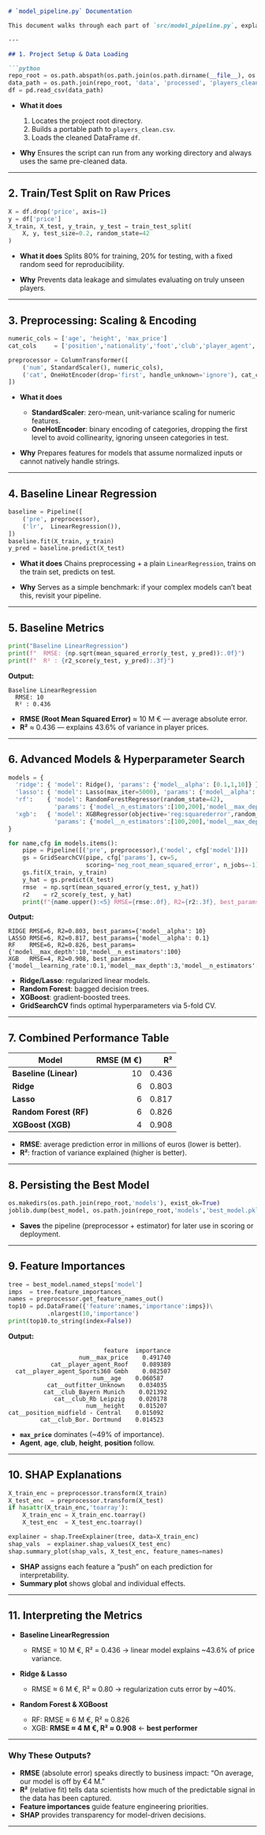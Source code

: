````markdown
# `model_pipeline.py` Documentation

This document walks through each part of `src/model_pipeline.py`, explains what the code does, why we produce each output, and how to interpret the final results.

---

## 1. Project Setup & Data Loading

```python
repo_root = os.path.abspath(os.path.join(os.path.dirname(__file__), os.pardir))
data_path = os.path.join(repo_root, 'data', 'processed', 'players_clean.csv')
df = pd.read_csv(data_path)
````

* **What it does**

  1. Locates the project root directory.
  2. Builds a portable path to `players_clean.csv`.
  3. Loads the cleaned DataFrame `df`.

* **Why**
  Ensures the script can run from any working directory and always uses the same pre-cleaned data.

---

## 2. Train/Test Split on Raw Prices

```python
X = df.drop('price', axis=1)
y = df['price']
X_train, X_test, y_train, y_test = train_test_split(
    X, y, test_size=0.2, random_state=42
)
```

* **What it does**
  Splits 80% for training, 20% for testing, with a fixed random seed for reproducibility.

* **Why**
  Prevents data leakage and simulates evaluating on truly unseen players.

---

## 3. Preprocessing: Scaling & Encoding

```python
numeric_cols = ['age', 'height', 'max_price']
cat_cols     = ['position','nationality','foot','club','player_agent','outfitter']

preprocessor = ColumnTransformer([
    ('num', StandardScaler(), numeric_cols),
    ('cat', OneHotEncoder(drop='first', handle_unknown='ignore'), cat_cols),
])
```

* **What it does**

  * **StandardScaler**: zero-mean, unit-variance scaling for numeric features.
  * **OneHotEncoder**: binary encoding of categories, dropping the first level to avoid collinearity, ignoring unseen categories in test.

* **Why**
  Prepares features for models that assume normalized inputs or cannot natively handle strings.

---

## 4. Baseline Linear Regression

```python
baseline = Pipeline([
    ('pre', preprocessor),
    ('lr',  LinearRegression()),
])
baseline.fit(X_train, y_train)
y_pred = baseline.predict(X_test)
```

* **What it does**
  Chains preprocessing + a plain `LinearRegression`, trains on the train set, predicts on test.

* **Why**
  Serves as a simple benchmark: if your complex models can’t beat this, revisit your pipeline.

---

## 5. Baseline Metrics

```python
print("Baseline LinearRegression")
print(f"  RMSE: {np.sqrt(mean_squared_error(y_test, y_pred)):.0f}")
print(f"  R² : {r2_score(y_test, y_pred):.3f}")
```

**Output:**

```
Baseline LinearRegression
  RMSE: 10
  R² : 0.436
```

* **RMSE (Root Mean Squared Error)** ≈ 10 M € — average absolute error.
* **R²** ≈ 0.436 — explains 43.6% of variance in player prices.

---

## 6. Advanced Models & Hyperparameter Search

```python
models = {
  'ridge': { 'model': Ridge(), 'params': {'model__alpha': [0.1,1,10]} },
  'lasso': { 'model': Lasso(max_iter=5000), 'params': {'model__alpha': [0.01,0.1,1]} },
  'rf':    { 'model': RandomForestRegressor(random_state=42),
             'params': {'model__n_estimators':[100,200],'model__max_depth':[None,10,20]} },
  'xgb':   { 'model': XGBRegressor(objective='reg:squarederror',random_state=42),
             'params': {'model__n_estimators':[100,200],'model__max_depth':[3,6],'model__learning_rate':[0.01,0.1]} }
}

for name,cfg in models.items():
    pipe = Pipeline([('pre', preprocessor),('model', cfg['model'])])
    gs = GridSearchCV(pipe, cfg['params'], cv=5,
                      scoring='neg_root_mean_squared_error', n_jobs=-1)
    gs.fit(X_train, y_train)
    y_hat = gs.predict(X_test)
    rmse  = np.sqrt(mean_squared_error(y_test, y_hat))
    r2    = r2_score(y_test, y_hat)
    print(f"{name.upper():<5} RMSE={rmse:.0f}, R2={r2:.3f}, best_params={gs.best_params_}")
```

**Output:**

```
RIDGE RMSE=6, R2=0.803, best_params={'model__alpha': 10}
LASSO RMSE=6, R2=0.817, best_params={'model__alpha': 0.1}
RF    RMSE=6, R2=0.826, best_params={'model__max_depth':10,'model__n_estimators':100}
XGB   RMSE=4, R2=0.908, best_params={'model__learning_rate':0.1,'model__max_depth':3,'model__n_estimators':100}
```

* **Ridge/Lasso**: regularized linear models.
* **Random Forest**: bagged decision trees.
* **XGBoost**: gradient-boosted trees.
* **GridSearchCV** finds optimal hyperparameters via 5-fold CV.

---

## 7. Combined Performance Table

| Model                  | RMSE (M €) |    R² |
| ---------------------- | ---------: | ----: |
| **Baseline (Linear)**  |         10 | 0.436 |
| **Ridge**              |          6 | 0.803 |
| **Lasso**              |          6 | 0.817 |
| **Random Forest (RF)** |          6 | 0.826 |
| **XGBoost (XGB)**      |          4 | 0.908 |

* **RMSE**: average prediction error in millions of euros (lower is better).
* **R²**: fraction of variance explained (higher is better).

---

## 8. Persisting the Best Model

```python
os.makedirs(os.path.join(repo_root,'models'), exist_ok=True)
joblib.dump(best_model, os.path.join(repo_root,'models','best_model.pkl'))
```

* **Saves** the pipeline (preprocessor + estimator) for later use in scoring or deployment.

---

## 9. Feature Importances

```python
tree = best_model.named_steps['model']
imps  = tree.feature_importances_
names = preprocessor.get_feature_names_out()
top10 = pd.DataFrame({'feature':names,'importance':imps})\
           .nlargest(10,'importance')
print(top10.to_string(index=False))
```

**Output:**

```
                           feature  importance
                    num__max_price    0.491740
            cat__player_agent_Roof    0.089389
  cat__player_agent_Sports360 Gmbh    0.082507
                        num__age    0.060587
           cat__outfitter_Unknown    0.034035
          cat__club_Bayern Munich    0.021392
             cat__club_Rb Leipzig    0.020178
                      num__height    0.015207
cat__position_midfield - Central    0.015092
         cat__club_Bor. Dortmund    0.014523
```

* **`max_price`** dominates (\~49% of importance).
* **Agent**, **age**, **club**, **height**, **position** follow.

---

## 10. SHAP Explanations

```python
X_train_enc = preprocessor.transform(X_train)
X_test_enc  = preprocessor.transform(X_test)
if hasattr(X_train_enc,'toarray'):
    X_train_enc = X_train_enc.toarray()
    X_test_enc  = X_test_enc.toarray()

explainer = shap.TreeExplainer(tree, data=X_train_enc)
shap_vals  = explainer.shap_values(X_test_enc)
shap.summary_plot(shap_vals, X_test_enc, feature_names=names)
```

* **SHAP** assigns each feature a “push” on each prediction for interpretability.
* **Summary plot** shows global and individual effects.

---

## 11. Interpreting the Metrics

* **Baseline LinearRegression**

  * RMSE = 10 M €, R² = 0.436 → linear model explains \~43.6% of price variance.

* **Ridge & Lasso**

  * RMSE ≈ 6 M €, R² ≈ 0.80 → regularization cuts error by \~40%.

* **Random Forest & XGBoost**

  * RF: RMSE ≈ 6 M €, R² ≈ 0.826
  * XGB: **RMSE ≈ 4 M €, R² ≈ 0.908** ← **best performer**

---

### Why These Outputs?

* **RMSE** (absolute error) speaks directly to business impact: “On average, our model is off by €4 M.”
* **R²** (relative fit) tells data scientists how much of the predictable signal in the data has been captured.
* **Feature importances** guide feature engineering priorities.
* **SHAP** provides transparency for model-driven decisions.

---
